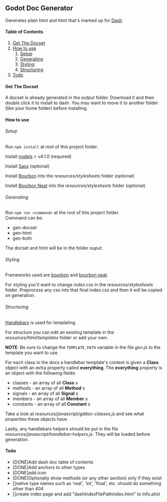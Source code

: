 ## Godot Doc Generator

Generates plain html and html that's marked up for [Dash](https://kapeli.com/dash).

#### Table of Contents

1. [Get The Docset](#get-the-docset)
2. [How to use](#how-to-use)
    1. [Setup](#setup)
    2. [Generating](#generating)
    3. [Styling](#styling)
    4. [Structuring](#structuring)
3. [Todo](#todo)

#### Get The Docset

A docset is already generated in the _output_ folder. Download it and then double click it to install to dash. You may want to move it to another folder (like your home folder) before installing.

#### How to use

###### Setup

Run `npm install` at root of this project folder.

Install [nodejs](https://nodejs.org/en/) > v4.1.0 (required)

Install [Sass](http://sass-lang.com) (optional)

Install [Bourbon](http://bourbon.io) into the _resources/stylesheets_ folder (optional)

Install [Bourbon Neat](http://neat.bourbon.io/) into the _resources/stylesheets_ folder (optional)


###### Generating

Run `npm run <command>` at the root of this project folder.  
Command can be:  

- gen-docset
- gen-html
- gen-both  

The docset and html will be in the folder _ouput_.

###### Styling

Frameworks used are [bourbon](http://bourbon.io) and [bourbon neat](http://neat.bourbon.io).

For styling you'll want to change _index.css_ in the _resources/stylesheets_ folder. Preprocess any css into that final index.css and then it will be copied on generation.


###### Structuring

[Handlebars](http://handlebarsjs.com) is used for templating.

For structure you can edit an existing template in the _resources/html/templates_ folder or add your own.

__NOTE__: Be sure to change the `TEMPLATE_PATH` variable in the file _gen.js_ to the template you want to use.

For each class in the docs a handlebar template's context is given a __Class__ object with an extra property called __everything__.
The __everything__ property is an object with the following fields:  

- classes - an array of all __Class__ s
- methods - an array of all __Method__ s
- signals - an array of all __Signal__ s
- members - an array of all __Member__ s
- constants - an array of all __Constant__ s

Take a look at _resources/javascript/gddoc-classes.js_ and see what properties these objects have.

Lastly, any handlebars helpers should be put in the file _resources/javascript/handlebar-helpers.js_. They will be loaded before generation.

#### Todo

- [DONE]Add dash doc table of contents  
- [DONE]Add anchors to other types  
- [DONE]add icon
- [DONE]Optionally show methods (or any other section) only if they exist
- []native type names such as 'real', 'int', 'float', etc. should do something other than 404
- []create index page and add "<key>dashIndexFilePath</key><string>index.html</string>" to Info.plist
